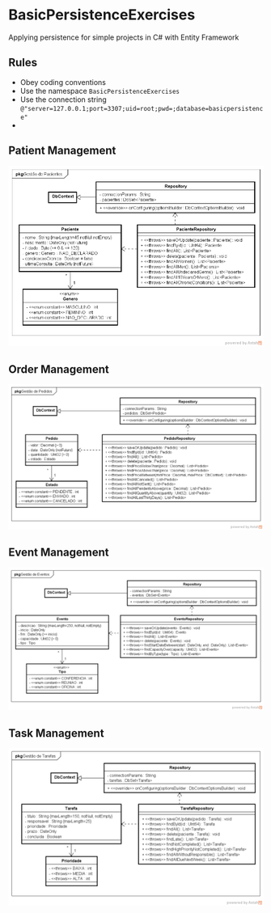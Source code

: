 # BasicPersistenceExercises
Applying persistence for simple projects in C# with Entity Framework

## Rules

- Obey coding conventions
- Use the namespace ```BasicPersistenceExercises```
- Use the connection string ```@"server=127.0.0.1;port=3307;uid=root;pwd=;database=basicpersistence"```
- 

## Patient Management

![Patient Management](/resources/persistencia_gestao_pacientes.png)

## Order Management

![Order Management](/resources/persistencia_gestao_pedidos.png)

## Event Management

![Event Management](/resources/persistencia_gestao_eventos.png)

## Task Management

![Task Management](/resources/persistencia_gestao_tarefas.png)

